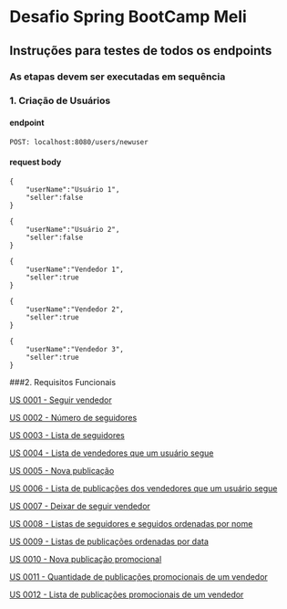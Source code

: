 # Desafio Spring BootCamp Meli
## Instruções para testes de todos os endpoints

### As etapas devem ser executadas em sequência

### 1. Criação de Usuários

#### endpoint
```
POST: localhost:8080/users/newuser
```
#### request body
```
{
    "userName":"Usuário 1",
    "seller":false
}
```
```
{
    "userName":"Usuário 2",
    "seller":false
}
```
```
{
    "userName":"Vendedor 1",
    "seller":true
}
```
```
{
    "userName":"Vendedor 2",
    "seller":true
}
```
```
{
    "userName":"Vendedor 3",
    "seller":true
}
```

###2. Requisitos Funcionais

[US 0001 - Seguir vendedor](doc/us0001.md)

[US 0002 - Número de seguidores](doc/us0002.md)

[US 0003 - Lista de seguidores](doc/us0003.md)

[US 0004 - Lista de vendedores que um usuário segue](doc/us0004.md)

[US 0005 - Nova publicação](doc/us0005.md)

[US 0006 - Lista de publicações dos vendedores que um usuário segue](doc/us0006.md)

[US 0007 - Deixar de seguir vendedor](doc/us0007.md)

[US 0008 - Listas de seguidores e seguidos ordenadas por nome](doc/us0008.md)

[US 0009 - Listas de publicações ordenadas por data](doc/us0009.md)

[US 0010 - Nova publicação promocional](doc/us0010.md)

[US 0011 - Quantidade de publicações promocionais de um vendedor](doc/us0011.md)

[US 0012 - Lista de publicações promocionais de um vendedor](doc/us0012.md) 

